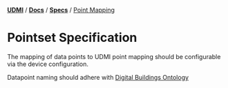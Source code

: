 [**UDMI**](../../) / [**Docs**](../) / [**Specs**](./) / [Point Mapping](#)

# Pointset Specification

The mapping of data points to UDMI point mapping should be configurable via the device configuration. 

Datapoint naming should adhere with [Digital Buildings Ontology](https://github.com/google/digitalbuildings)